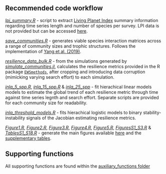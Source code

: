 ## Recommended code workflow

[*lpi_summary.R*](lpi_summary.R) - script to extract [Living Planet Index](https://www.livingplanetindex.org) summary information regarding time series length and number of species per survey. LPI data is not provided but can be accessed [here](https://www.livingplanetindex.org/search).

[*save_communities.R*](save_communities.R) - generates viable species interaction matrices across a range of community sizes and trophic structures. Follows the implementation of [Yang et al. (2019)](https://doi.org/10.1038/s41559-018-0794-x).

[*resilience_data_bulk.R*](resilience_data_bulk.R) - from the simulations generated by [*simulate_communities.jl*](https://github.com/duncanobrien/lpi-multivariate-res/tree/main/Code/Julia/simulate_communities.jl), calculates the resilience metrics provided in the R package [`EWSmethods`](https://doi.org/10.1111/ecog.06674), after cropping and introducing data corruption (mimicking varying search effort) to each simulation.

[*inla_5_spp.R*](inla_5_spp.R), [*inla_15_spp.R*](inla_15_spp.R) & [*inla_25_spp*](inla_25_spp.R) - fit hierachical linear models models to estimate the global trend of each resilience metric through time against time series legnth and search effort. Separate scripts are provided for each community size for readability.

[*inla_threshold_models.R*](inla_threshold_models.R) - fits hierachical logistic models to binary stability-instability signals of the Jacobian estimating resilience metrics.

[*Figure1.R*](Figure1.R), [*Figure2.R*](Figure2.R), [*Figure3.R*](Figure3.R), [*Figure4.R*](Figure4.R), [*Figure5.R*](Figure5.R), [*FiguresS1_S3.R*](FiguresS1_S3.R) & [*TablesS1_S18.R*](TableS1_S18.R) - generate the main figures available [here](https://github.com/duncanobrien/lpi-multivariate-res/tree/main/Results/figures) and the [supplementary tables](https://github.com/duncanobrien/lpi-multivariate-res/tree/main/Results/figures/supplementary_tables).

## Supporting functions
All supporting functions are found within the [auxiliary_functions folder](https://github.com/duncanobrien/lpi-multivariate-res/tree/main/Code/R/auxiliary_functions)
